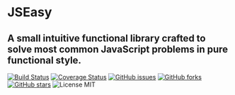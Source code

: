 # JSEasy
## A small intuitive functional library crafted to solve most common JavaScript problems in pure functional style.

[![Build Status](https://travis-ci.org/stefanlazarevic/jseasy.svg?branch=master)](https://travis-ci.org/stefanlazarevic/jseasy)
[![Coverage Status](https://coveralls.io/repos/github/stefanlazarevic/jseasy/badge.svg?branch=master)](https://coveralls.io/github/stefanlazarevic/jseasy?branch=master)
[![GitHub issues](https://img.shields.io/github/issues/stefanlazarevic/jseasy.svg?style=flat-square)](https://github.com/stefanlazarevic/jseasy/issues)
[![GitHub forks](https://img.shields.io/github/forks/stefanlazarevic/jseasy.svg?style=flat-square)](https://github.com/stefanlazarevic/jseasy/network)
[![GitHub stars](https://img.shields.io/github/stars/stefanlazarevic/jseasy.svg?style=flat-square)](https://github.com/stefanlazarevic/jseasy/stargazers)
![License MIT](https://img.shields.io/github/license/stefanlazarevic/jseasy.svg)
